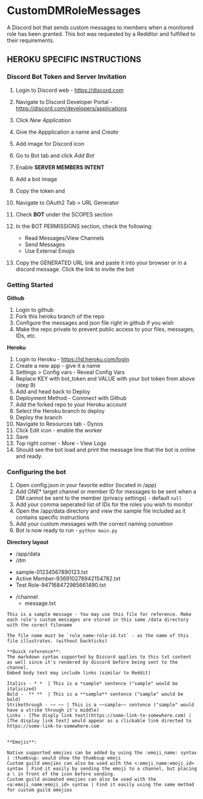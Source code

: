 # CustomDMRoleMessages
 A Discord bot that sends custom messages to members when a monitored role has been granted.
 This bot was requested by a Redditor and fulfilled to their requirements.

## HEROKU SPECIFIC INSTRUCTIONS


### Discord Bot Token and Server Invitation

1. Login to Discord web - https://discord.com
2. Navigate to Discord Developer Portal - https://discord.com/developers/applications
3. Click *New Application*
4. Give the Appplication a name and *Create*
5. Add image for Discord icon
6. Go to Bot tab and click *Add Bot*
7. Enable **SERVER MEMBERS INTENT**
8. Add a bot image
9. Copy the token and
10. Navigate to OAuth2 Tab > URL Generator
11. Check **BOT** under the SCOPES section
12. In the BOT PERMISSIONS section, check the following:
    - Read Messages/View Channels
    - Send Messages
    - Use External Emojis

13. Copy the GENERATED URL link and paste it into your browser or in a discord message. Click the link to invite the bot


### Getting Started
**Github**
1. Login to github
2. Fork this heroku branch of the repo
3. Configure the messages and json file right in github if you wish
4. Make the repo private to prevent public access to your files, messages, IDs, etc.

**Heroku**
1. Login to Heroku - https://id.heroku.com/login
2. Create a new app - give it a name
3. Settings > Config vars - Reveal Config Vars
4. Replace KEY with bot_token and VALUE with your bot token from above (step 9)
5. Add and head back to Deploy
6. Deployment Method - Connnect with Github
7. Add the forked repo to your Heroku account
8. Select the Heroku branch to deploy
9. Deploy the branch
10. Navigate to Resources tab - Dynos
11. Click Edit icon - enable the worker
12. Save
13. Top right corner - More - View Logs
14. Should see the bot load and print the message line that the bot is online and ready.



### Configuring the bot

1. Open config.json in your favorite editor (located in /app)
2. Add *ONE** target channel or member ID for messages to be sent when a DM cannot be sent to the member (privacy settings) - default `null`
3. Add your comma seperated list of IDs for the roles you wish to monitor
4. Open the /app/data directory and view the sample file included as it contains specific instructions
5. Add your custom messages with the correct naming convetion
6. Bot is now ready to run - `python main.py`



**Directory layout**

* /app/data
 * /dm
  - sample-01234567890123.txt
  - Active Member-936910278942154782.txt
  - Test Role-947168472985661490.txt
  * /channel
    - message.txt


```
This is a sample message - You may use this file for reference. Make each role's custom messages are stored in this same /data directory with the corect filename

The file name must be `role_name-role-id.txt` - as the name of this file illustrates. (without backticks)

**Quick reference**:
The markdown syntax supported by Discord applies to this txt content as well since it's rendered by discord before being sent to the channel.
Embed body text may include links (similar to Reddit)

Italics - * *  | This is a *sample* sentence ("sample" would be italicized)
Bold -  ** **  | This is a **sample** sentence ("sample" would be bold)
Strikethrough - ~~ ~~ | This is a ~~sample~~ sentence ("sample" would have a strike through it's middle)
Links - [The disply link text](https://some-link-to-somewhere.com) | [The display link text] would appear as a clickable link directed to https://some-link-to-somewhere.com


**Emojis**:

Native supported emojies can be added by using the :emoji_name: syntax | :thumbsup: would show the thumbsup emoji
Custom guild emojies can also be used with the <:emoji_name:emoji_id> syntax | Find it easily by sending the emoji to a channel, but placing a \ in front of the icon before sending.
Custom guild animated emojies can also be used with the <a:emoji_name:emoji_id> syntax | Find it easily using the same method for custom guild emojies

```


